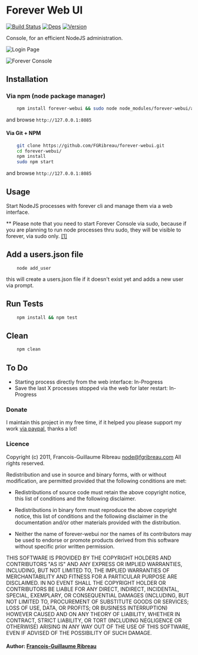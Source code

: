 # Forever Web UI 
[![Build Status](https://secure.travis-ci.org/FGRibreau/forever-webui.png)](http://travis-ci.org/FGRibreau/forever-webui)
[![Deps](https://david-dm.org/FGRibreau/forever-webui.png)](https://david-dm.org/FGRibreau/forever-webui)
[![Version](http://badge.fury.io/js/forever-webui.png)](https://david-dm.org/FGRibreau/forever-webui)

Console, for an efficient NodeJS administration.

![Login Page](http://f.cl.ly/items/0g2f2u2C3M1W2Q1J2s2i/LoginScreen.png)

![Forever Console](http://f.cl.ly/items/2d3F121B261d0H1z0t1N/ForeverConsole.png)

## Installation

### Via npm (node package manager)

``` bash
    npm install forever-webui && sudo node node_modules/forever-webui/app.js
```

and browse ```http://127.0.0.1:8085```

#### Via Git + NPM

``` bash
    git clone https://github.com/FGRibreau/forever-webui.git
    cd forever-webui/
    npm install
    sudo npm start
```

and browse ```http://127.0.0.1:8085```

## Usage

Start NodeJS processes with forever cli and manage them via a web interface.

** Please note that you need to start Forever Console via sudo, 
because if you are planning to run node processes thru sudo,
they will be visible to forever, via sudo only. [\[1\]][1]

## Add a users.json file

```
    node add_user
``` 
this will create a users.json file if it doesn't exist yet and adds a new user via prompt. 

## Run Tests

``` bash
    npm install && npm test
```

## Clean

``` bash
    npm clean
```

## To Do

* Starting process directly from the web interface: In-Progress
* Save the last X processes stopped via the web for later restart: In-Progress

### Donate

I maintain this project in my free time, if it helped you please support my work [via paypal](paypal.me/fgribreau), thanks a lot!

### Licence

Copyright (c) 2011, Francois-Guillaume Ribreau <node@fgribreau.com>
All rights reserved.

Redistribution and use in source and binary forms, with or without
modification, are permitted provided that the following conditions are met:

  - Redistributions of source code must retain the above copyright notice,
    this list of conditions and the following disclaimer.

  - Redistributions in binary form must reproduce the above copyright notice,
    this list of conditions and the following disclaimer in the documentation
    and/or other materials provided with the distribution.

  - Neither the name of forever-webui nor the names of its contributors
    may be used to endorse or promote products derived from this software
    without specific prior written permission.

THIS SOFTWARE IS PROVIDED BY THE COPYRIGHT HOLDERS AND CONTRIBUTORS "AS IS" AND
ANY EXPRESS OR IMPLIED WARRANTIES, INCLUDING, BUT NOT LIMITED TO, THE IMPLIED
WARRANTIES OF MERCHANTABILITY AND FITNESS FOR A PARTICULAR PURPOSE ARE
DISCLAIMED. IN NO EVENT SHALL THE COPYRIGHT HOLDER OR CONTRIBUTORS BE LIABLE
FOR ANY DIRECT, INDIRECT, INCIDENTAL, SPECIAL, EXEMPLARY, OR CONSEQUENTIAL
DAMAGES (INCLUDING, BUT NOT LIMITED TO, PROCUREMENT OF SUBSTITUTE GOODS OR
SERVICES; LOSS OF USE, DATA, OR PROFITS; OR BUSINESS INTERRUPTION) HOWEVER
CAUSED AND ON ANY THEORY OF LIABILITY, WHETHER IN CONTRACT, STRICT LIABILITY,
OR TORT (INCLUDING NEGLIGENCE OR OTHERWISE) ARISING IN ANY WAY OUT OF THE USE
OF THIS SOFTWARE, EVEN IF ADVISED OF THE POSSIBILITY OF SUCH DAMAGE.

#### Author: [Francois-Guillaume Ribreau][0]

[0]: http://fgribreau.com
[1]: https://github.com/nodejitsu/forever/issues/88#issuecomment-1613309
